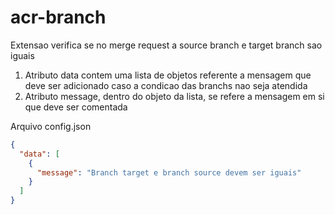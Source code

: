 # acr-branch

Extensao verifica se no merge request a source branch e target branch sao iguais

1. Atributo data contem uma lista de objetos referente a mensagem que deve ser adicionado caso a condicao das branchs nao seja atendida
2. Atributo message, dentro do objeto da lista, se refere a mensagem em si que deve ser comentada

Arquivo config.json

```json
{
  "data": [
    {
      "message": "Branch target e branch source devem ser iguais"
    }
  ]
}
```
